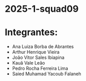 # 2025-1-squad09

# Integrantes:
- Ana Luiza Borba de Abrantes
- Arthur Henrique Vieira
- João Vitor Sales Ibiapina
- Kauã Vale Leão
- Pedro Rocha Ferreira Lima
- Saied Muhamad Yacoub Falaneh
 
